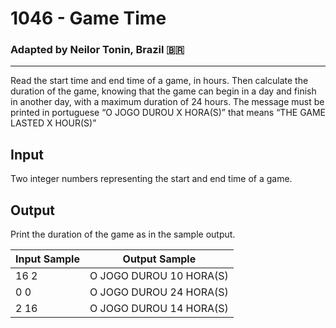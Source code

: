 # 1046 - Game Time
### Adapted by Neilor Tonin, Brazil <span>&#x1f1e7;&#x1f1f7;</span>
---

Read the start time and end time of a game, in hours. Then calculate the duration of the game, knowing that the game can begin in a day and finish in another day, with a maximum duration of 24 hours. The message must be printed in portuguese “O JOGO DUROU X HORA(S)” that means “THE GAME LASTED X HOUR(S)”

## Input

Two integer numbers representing the start and end time of a game.

## Output

Print the duration of the game as in the sample output.

| Input Sample | Output Sample |
| --- | --- |
|16 2|O JOGO DUROU 10 HORA(S)|
|0 0|O JOGO DUROU 24 HORA(S)|
|2 16|O JOGO DUROU 14 HORA(S)|